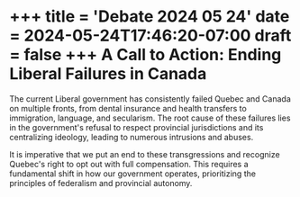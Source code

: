 +++
title = 'Debate 2024 05 24'
date = 2024-05-24T17:46:20-07:00
draft = false
+++
**A Call to Action: Ending Liberal Failures in Canada**
=========================================================

The current Liberal government has consistently failed Quebec and Canada on multiple fronts, from dental insurance and health transfers to immigration, language, and secularism. The root cause of these failures lies in the government's refusal to respect provincial jurisdictions and its centralizing ideology, leading to numerous intrusions and abuses.

It is imperative that we put an end to these transgressions and recognize Quebec's right to opt out with full compensation. This requires a fundamental shift in how our government operates, prioritizing the principles of federalism and provincial autonomy.
